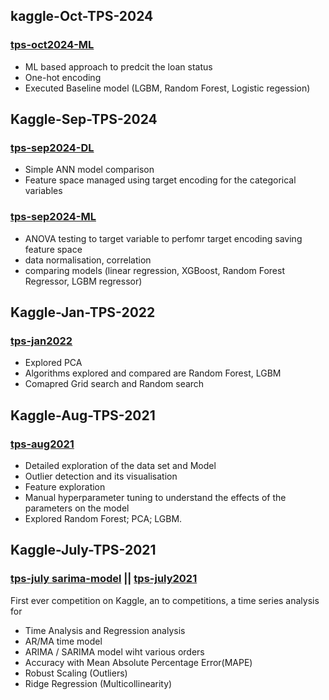 ## kaggle-Oct-TPS-2024
### [tps-oct2024-ML](tsp-oct2024-ml.ipynb)
- ML based approach to predcit the loan status
- One-hot encoding
- Executed Baseline model (LGBM, Random Forest, Logistic regession)



## Kaggle-Sep-TPS-2024
### [tps-sep2024-DL](tps-september2024-s4e9-dl.ipynb)
- Simple ANN model comparison
- Feature space managed using target encoding for the categorical variables
  
### [tps-sep2024-ML](tps-september2024-s4e9-ml.ipynb)   
- ANOVA testing to target variable to perfomr target encoding saving feature space
- data normalisation, correlation
- comparing models (linear regression, XGBoost, Random Forest Regressor, LGBM regressor)



## Kaggle-Jan-TPS-2022 
### [tps-jan2022](tps-jan2022-grid-search-cv-lgbm.ipynb)
- Explored PCA
- Algorithms explored and compared are Random Forest, LGBM
- Comapred Grid search and Random search 



## Kaggle-Aug-TPS-2021
### [tps-aug2021](tps-aug2021-random-forest.ipynb)
- Detailed exploration of the data set and Model 
- Outlier detection and its visualisation
- Feature exploration
- Manual hyperparameter tuning to understand the effects of the parameters on the model
- Explored Random Forest; PCA; LGBM. 



## Kaggle-July-TPS-2021
### [tps-july sarima-model](tps-july-simple-sarima-model.ipynb) || [tps-july2021](tps-july2021-ridge-regression.ipynb)
First ever competition on Kaggle, an to competitions, a time series analysis for  
- Time Analysis and Regression analysis
- AR/MA time model
- ARIMA / SARIMA model wiht various orders
- Accuracy with Mean Absolute Percentage Error(MAPE)
- Robust Scaling (Outliers)
- Ridge Regression (Multicollinearity)
